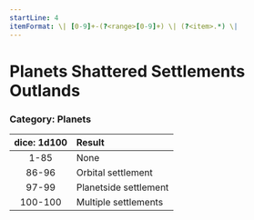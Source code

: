 ```yaml
---
startLine: 4
itemFormat: \| [0-9]+-(?<range>[0-9]+) \| (?<item>.*) \|
---
```

# Planets Shattered Settlements Outlands
### Category: Planets

| dice: 1d100 | Result |
|:----:|:-------|
| 1-85 | None |
| 86-96 | Orbital settlement |
| 97-99 | Planetside settlement |
| 100-100 | Multiple settlements |
